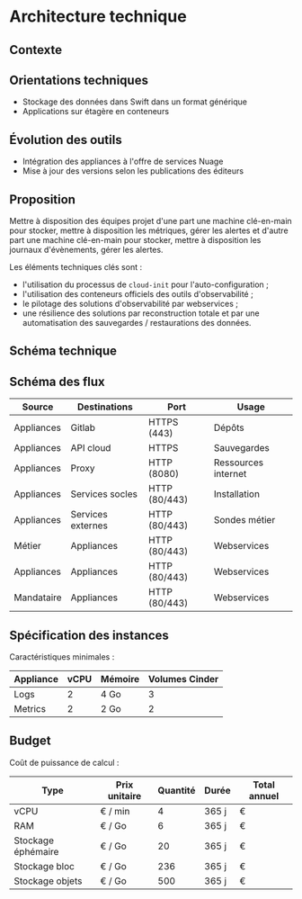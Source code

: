 # Architecture technique

## Contexte

## Orientations techniques

* Stockage des données dans Swift dans un format générique
* Applications sur étagère en conteneurs

## Évolution des outils

* Intégration des appliances à l'offre de services Nuage
* Mise à jour des versions selon les publications des éditeurs

## Proposition

Mettre à disposition des équipes projet d'une part une machine clé-en-main pour
stocker, mettre à disposition les métriques, gérer les alertes et d'autre part
une machine clé-en-main pour stocker, mettre à disposition les journaux
d'évènements, gérer les alertes.

Les éléments techniques clés sont :

* l'utilisation du processus de `cloud-init` pour l'auto-configuration ;
* l'utilisation des conteneurs officiels des outils d'observabilité ;
* le pilotage des solutions d'observabilité par webservices ;
* une résilience des solutions par reconstruction totale et par une
  automatisation des sauvegardes / restaurations des données.

## Schéma technique

## Schéma des flux

Source     | Destinations      | Port          | Usage
-----------|-------------------|---------------|--------------------
Appliances | Gitlab            | HTTPS (443)   | Dépôts
Appliances | API cloud         | HTTPS         | Sauvegardes
Appliances | Proxy             | HTTP (8080)   | Ressources internet
Appliances | Services socles   | HTTP (80/443) | Installation
Appliances | Services externes | HTTP (80/443) | Sondes métier
Métier     | Appliances        | HTTP (80/443) | Webservices
Appliances | Appliances        | HTTP (80/443) | Webservices
Mandataire | Appliances        | HTTP (80/443) | Webservices

## Spécification des instances

Caractéristiques minimales :

Appliance | vCPU | Mémoire | Volumes Cinder
----------|------|---------|----------------
Logs      |  2   |  4 Go   |      3
Metrics   |  2   |  2 Go   |      2

## Budget

Coût de puissance de calcul :

Type               | Prix unitaire   | Quantité | Durée | Total annuel
-------------------|-----------------|----------|-------|--------------
vCPU               |        € / min  |     4    | 365 j |       €
RAM                |        € / Go   |     6    | 365 j |       €
Stockage éphémaire |        € / Go   |    20    | 365 j |       €
Stockage bloc      |        € / Go   |   236    | 365 j |       €
Stockage objets    |        € / Go   |   500    | 365 j |       €
